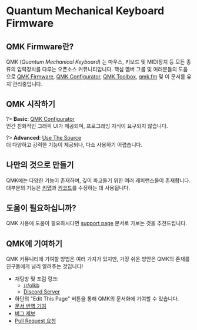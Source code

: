 # Quantum Mechanical Keyboard Firmware

## QMK Firmware란?

QMK (*Quantum Mechanical Keyboard*) 는 마우스, 키보드 및 MIDI장치 등 모든 종류의 입력장치를 다루는 오픈소스 커뮤니티입니다. 핵심 멤버 그룹 및 여러분들의 도움으로 [QMK Firmware](https://github.com/qmk/qmk_firmware), [QMK Configurator](https://config.qmk.fm), [QMK Toolbox](https://github.com/qmk/qmk_toolbox), [qmk.fm](https://qmk.fm) 및 이 문서를 유지`관리중입니다.

## QMK 시작하기

<div class="flex-container">

?> **Basic**: [QMK Configurator](newbs_building_firmware_configurator.md) <br>
인간 친화적인 그래픽 UI가 제공되며, 프로그래밍 지식이 요구되지 않습니다.

?> **Advanced**: [Use The Source](newbs.md) <br> 
더 다양하고 강력한 기능이 제공되나, 다소 사용하기 어렵습니다.

</div>

## 나만의 것으로 만들기

QMK에는 다양한 기능이 존재하며, 깊이 파고들기 위한 여러 레퍼런스들이 존재합니다. 대부분의 기능은 [키맵](keymap.md)과 [키코드](keycodes.md)를 수정하는 데 사용됩니다.

## 도움이 필요하십니까?

QMK 사용에 도움이 필요하시다면 [support page](support.md) 문서로 가보는 것을 추천드립니다.

## QMK에 기여하기

QMK 커뮤니티에 기여할 방법은 여러 가지가 있지만, 가장 쉬운 방안은 QMK의 존재를 친구들에게 널리 알려주는 것입니다!

* 채팅방 및 포럼 링크:
    * [/r/olkb](https://www.reddit.com/r/olkb/)
    * [Discord Server](https://discord.gg/Uq7gcHh)
* 하단의 "Edit This Page" 버튼을 통해 QMK의 문서화에 기여할 수 있습니다.
* [문서 번역 기여](translating.md)
* [버그 제보](https://github.com/qmk/qmk_firmware/issues/new/choose)
* [Pull Request 요청](contributing.md)
